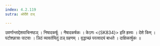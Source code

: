 ```yaml
---
index: 4.2.119
sutra: ओर्देशे ठञ्

---
```

 उवर्णान्ताद्देशवाचिनष्ठञ् । निषादकर्षूः । नैषादकर्षकः । केऽणः <{SK834}> इति ह्रस्वः । देशे किम् । पटोश्छात्राः पाटवाः । ञिठं व्यावर्तयितुं ठञ् ग्रहणम् । वृद्धाच्छं परत्वादयं बाधते । दाक्षिकार्षुकः ॥